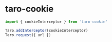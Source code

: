 # taro-cookie

```typescript
import { cookieInterceptor } from 'taro-cookie'

Taro.addInterceptor(cookieInterceptor)
Taro.request({ url })
```
